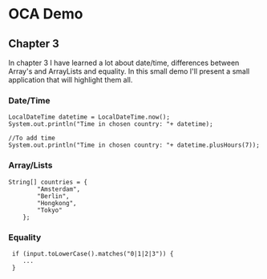 # OCA Demo

## Chapter 3
In chapter 3 I have learned a lot about date/time, differences between Array's and ArrayLists and equality. In this small demo I'll present a small application that will highlight them all.

### Date/Time
```
LocalDateTime datetime = LocalDateTime.now();
System.out.println("Time in chosen country: "+ datetime);

//To add time 
System.out.println("Time in chosen country: "+ datetime.plusHours(7));
```
### Array/Lists
```
String[] countries = {
        "Amsterdam",
        "Berlin",
        "Hongkong",
        "Tokyo"
    };
```
### Equality
```
 if (input.toLowerCase().matches("0|1|2|3")) {
 	...
 }
```